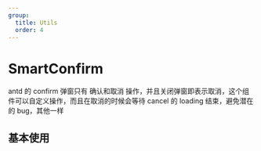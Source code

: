```yaml
---
group:
  title: Utils
  order: 4
---
```


# SmartConfirm

antd 的 confirm 弹窗只有 确认和取消 操作，并且关闭弹窗即表示取消，这个组件可以自定义操作，而且在取消的时候会等待 cancel 的 loading 结束，避免潜在的 bug，其他一样

## 基本使用

<code src="./demos/basic" />
